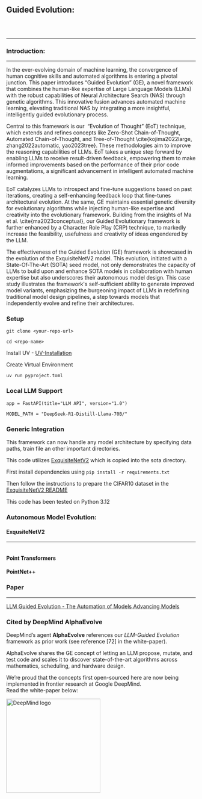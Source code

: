 ## Guided Evolution:

<p align="center">
  <img src="https://i.ibb.co/whMScMY/Picture1.png" alt="">
</p>
<br>

______

### Introduction:
______

In the ever-evolving domain of machine learning, the convergence of human cognitive skills and automated algorithms is entering a pivotal junction. This paper introduces “Guided Evolution” (GE), a novel framework that combines the human-like expertise of Large Language Models (LLMs) with the robust capabilities of Neural Architecture Search (NAS) through genetic algorithms. This innovative fusion advances automated machine learning, elevating traditional NAS by integrating a more insightful, intelligently guided evolutionary process.

Central to this framework is our  “Evolution of Thought” (EoT) technique, which extends and refines concepts like Zero-Shot Chain-of-Thought, Automated Chain-of-Thought, and Tree-of-Thought \cite{kojima2022large, zhang2022automatic, yao2023tree}. These methodologies aim to improve the reasoning capabilities of LLMs. EoT takes a unique step forward by enabling LLMs to receive result-driven feedback, empowering them to make informed improvements based on the performance of their prior code augmentations, a significant advancement in intelligent automated machine learning.

EoT catalyzes LLMs to introspect and fine-tune suggestions based on past iterations, creating a self-enhancing feedback loop that fine-tunes architectural evolution. At the same, GE maintains essential genetic diversity for evolutionary algorithms while injecting human-like expertise and creativity into the evolutionary framework. Building from the insights of Ma et al. \cite{ma2023conceptual}, our Guided Evolutionary framework is further enhanced by a Character Role Play (CRP) technique, to markedly increase the feasibility, usefulness and creativity of ideas engendered by the LLM. 

The effectiveness of the Guided Evolution (GE) framework is showcased in the evolution of the ExquisiteNetV2 model. This evolution, initiated with a State-Of-The-Art (SOTA) seed model, not only demonstrates the capacity of LLMs to build upon and enhance SOTA models in collaboration with human expertise but also underscores their autonomous model design. This case study illustrates the framework's self-sufficient ability to generate improved model variants, emphasizing the burgeoning impact of LLMs in redefining traditional model design pipelines, a step towards models that independently evolve and refine their architectures. 

### Setup

`git clone <your-repo-url>`

`cd <repo-name>`

Install UV - [UV-Installation](https://docs.astral.sh/uv/getting-started/installation/)

Create Virtual Environment

`uv run pyproject.toml`

### Local LLM Support

`app = FastAPI(title="LLM API", version="1.0")`

`MODEL_PATH = "DeepSeek-R1-Distill-Llama-70B/"`

### Generic Integration

This framework can now handle any model architecture by specifying data paths, train file an other important directories.

This code utilizes [ExquisiteNetV2](https://github.com/shyhyawJou/ExquisiteNetV2) which is copied into the sota directory.

First install dependencies using `pip install -r requirements.txt`

Then follow the instructions to prepare the CIFAR10 dataset in the [ExquisiteNetV2 README](./sota/ExquisiteNetV2/README.md)

This code has been tested on Python 3.12



### Autonomous Model Evolution:

#### ExqusiteNetV2
_____
<p align="center">
  <img src="./assets/ge_run1.gif" alt="">
</p>

#### Point Transformers

#### PointNet++

### Paper
_____

[LLM Guided Evolution - The Automation of Models Advancing Models](./assets/paper/LLM_Guided_Evolution___The_Automation_of_Models_Advancing_Models.pdf)


### Cited by DeepMind **AlphaEvolve**

DeepMind’s agent **AlphaEvolve** references our *LLM-Guided Evolution* framework as prior work (see reference \[72\] in the white-paper). 

AlphaEvolve shares the GE concept of letting an LLM propose, mutate, and test code and scales it to discover state-of-the-art algorithms across mathematics, scheduling, and hardware design.

We’re proud that the concepts first open-sourced here are now being implemented in frontier research at Google DeepMind.  
Read the white-paper below:

<p align="left">
  <a href="https://deepmind.google/discover/blog/alphaevolve-a-gemini-powered-coding-agent-for-designing-advanced-algorithms/">
    <img src="https://upload.wikimedia.org/wikipedia/commons/d/dc/Google_DeepMind_logo.svg" alt="DeepMind logo" width="250" style="height:auto;">
  </a>
</p>
<br>
